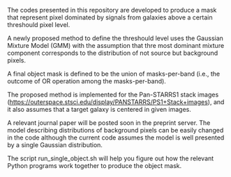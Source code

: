 The codes presented in this repository are developed to 
produce a mask that represent pixel dominated by signals 
from galaxies above a certain threshould pixel level.

A newly proposed method to define the threshould level uses 
the Gaussian Mixture Model (GMM) with the assumption that 
thre most dominant mixture component corresponds to the distribution 
of not source but background pixels.

A final object mask is defined to be the union of masks-per-band (i.e., 
the outcome of OR operation among the masks-per-band).

The proposed method is implemented for the Pan-STARRS1 stack images 
(https://outerspace.stsci.edu/display/PANSTARRS/PS1+Stack+images), and 
it also assumes that a target galaxy is centered in given images.

A relevant journal paper will be posted soon in the preprint server. 
The model describing distributions of background pixels can be easily 
changed in the code although the current code assumes the model is 
well presented by a single Gaussian distribution.

The script run_single_object.sh will help you figure out how the relevant 
Python programs work together to produce the object mask.
